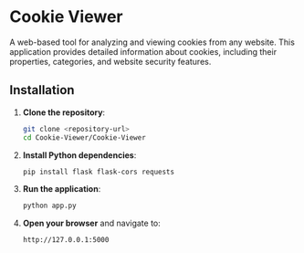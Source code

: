 # Cookie Viewer

A web-based tool for analyzing and viewing cookies from any website. This application provides detailed information about cookies, including their properties, categories, and website security features.

## Installation

1. **Clone the repository**:
   ```bash
   git clone <repository-url>
   cd Cookie-Viewer/Cookie-Viewer
   ```

2. **Install Python dependencies**:
   ```bash
   pip install flask flask-cors requests
   ```

3. **Run the application**:
   ```bash
   python app.py
   ```

4. **Open your browser** and navigate to:
   ```
   http://127.0.0.1:5000
   ```
